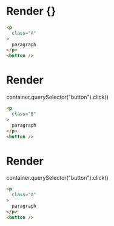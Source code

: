 # Render {}
```html
<p
  class="A"
>
  paragraph
</p>
<button />
```


# Render 
container.querySelector("button").click()

```html
<p
  class="B"
>
  paragraph
</p>
<button />
```


# Render 
container.querySelector("button").click()

```html
<p
  class="A"
>
  paragraph
</p>
<button />
```